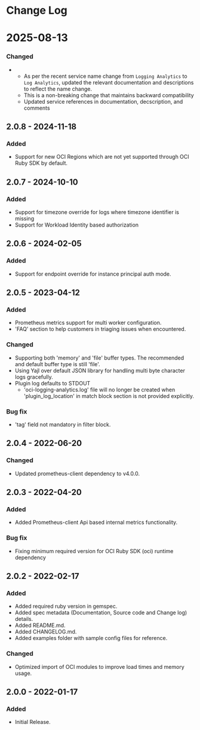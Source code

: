 # Change Log

# 2025-08-13
### Changed
- - As per the recent service name change from `Logging Analytics` to `Log Analytics`, updated the relevant documentation and descriptions to reflect the name change.
  - This is a non-breaking change that maintains backward compatibility
  - Updated service references in documentation, decscription, and comments

## 2.0.8 - 2024-11-18
### Added
- Support for new OCI Regions which are not yet supported through OCI Ruby SDK by default.

## 2.0.7 - 2024-10-10
### Added
- Support for timezone override for logs where timezone identifier is missing
- Support for Workload Identity based authorization

## 2.0.6 - 2024-02-05
### Added
- Support for endpoint override for instance principal auth mode.

## 2.0.5 - 2023-04-12
### Added
- Prometheus metrics support for multi worker configuration.
- 'FAQ' section to help customers in triaging issues when encountered.
### Changed
- Supporting both 'memory' and 'file' buffer types. The recommended and default buffer type is still 'file'.
- Using Yajl over default JSON library for handling multi byte character logs gracefully.
- Plugin log defaults to STDOUT
  - 'oci-logging-analytics.log' file will no longer be created when 'plugin_log_location' in match block section is not provided explicitly.
### Bug fix
- 'tag' field not mandatory in filter block.

## 2.0.4 - 2022-06-20
### Changed
- Updated prometheus-client dependency to v4.0.0.

## 2.0.3 - 2022-04-20
### Added
- Added Prometheus-client Api based internal metrics functionality.
### Bug fix
- Fixing minimum required version for OCI Ruby SDK (oci) runtime dependency

## 2.0.2 - 2022-02-17
### Added
- Added required ruby version in gemspec.
- Added spec metadata (Documentation, Source code and Change log) details.
- Added README.md.
- Added CHANGELOG.md.
- Added examples folder with sample config files for reference.
### Changed
- Optimized import of OCI modules to improve load times and memory usage.

## 2.0.0 - 2022-01-17
### Added
- Initial Release.
